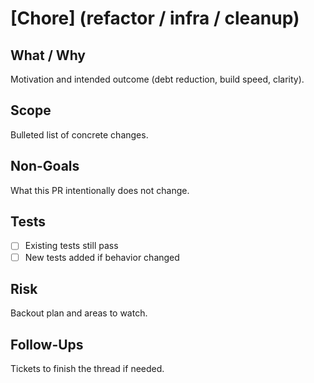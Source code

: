 # [Chore] <concise title> (refactor / infra / cleanup)

## What / Why
Motivation and intended outcome (debt reduction, build speed, clarity).

## Scope
Bulleted list of concrete changes.

## Non-Goals
What this PR intentionally does not change.

## Tests
- [ ] Existing tests still pass
- [ ] New tests added if behavior changed

## Risk
Backout plan and areas to watch.

## Follow-Ups
Tickets to finish the thread if needed.
